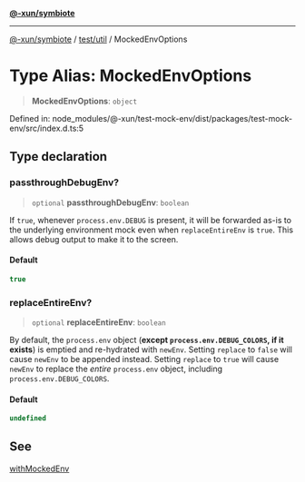 [**@-xun/symbiote**](../../../README.md)

***

[@-xun/symbiote](../../../README.md) / [test/util](../README.md) / MockedEnvOptions

# Type Alias: MockedEnvOptions

> **MockedEnvOptions**: `object`

Defined in: node\_modules/@-xun/test-mock-env/dist/packages/test-mock-env/src/index.d.ts:5

## Type declaration

### passthroughDebugEnv?

> `optional` **passthroughDebugEnv**: `boolean`

If `true`, whenever `process.env.DEBUG` is present, it will be forwarded
as-is to the underlying environment mock even when `replaceEntireEnv` is
`true`. This allows debug output to make it to the screen.

#### Default

```ts
true
```

### replaceEntireEnv?

> `optional` **replaceEntireEnv**: `boolean`

By default, the `process.env` object (**except `process.env.DEBUG_COLORS`,
if it exists**) is emptied and re-hydrated with `newEnv`. Setting `replace`
to `false` will cause `newEnv` to be appended instead. Setting `replace` to
`true` will cause `newEnv` to replace the _entire_ `process.env` object,
including `process.env.DEBUG_COLORS`.

#### Default

```ts
undefined
```

## See

[withMockedEnv](../functions/withMockedEnv.md)
